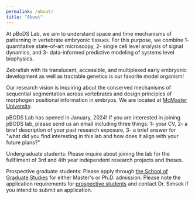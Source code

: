 ```yaml
---
permalink: /about/
title: "About"
---
```


At pBoDS Lab, we aim to understand space and time mechanisms of patterning in vertebrate embryonic tissues. For this purpose, we combine 1- quantitative state-of-art microscopy, 2- single cell level analysis of signal dynamics, and 3- data-informed predictive modeling of systems level biophysics.

Zebrafish with its translucent, accessible, and multiplexed early embryonic development as well as tractable genetics is our favorite model organism!

Our research vision is inquiring about the conserved mechanisms of sequential segmentation across vertebrates and design principles of morphogen positional information in embryos. We are located at <a href="http://biology.mcmaster.ca" target="_blank">McMaster University</a>.

pBODS Lab has opened in January, 2024!
			If you are interested in joining pBODS lab, please send us an email including three things:
			1- your CV,
			2- a brief description of your past research exposure,
			3- a brief answer for "what did you find interesting in this lab and how does it align with your future plans?"
   
Undergraduate students:
Please inquire about joining the lab for the fullfilment of 3rd and 4th year independent research projects and theses.
        
Prospective graduate students:
Please apply through <u><a href="https://gs.mcmaster.ca" target="_blank">the School of Graduate Studies</a></u> for either Master's or Ph.D. admission. Please note the application requirements for <u><a href="https://biology.mcmaster.ca/graduate/prospective-students/" target="_blank">prospective students</a></u> and contact Dr. Simsek if you intend to submit an application.
							
